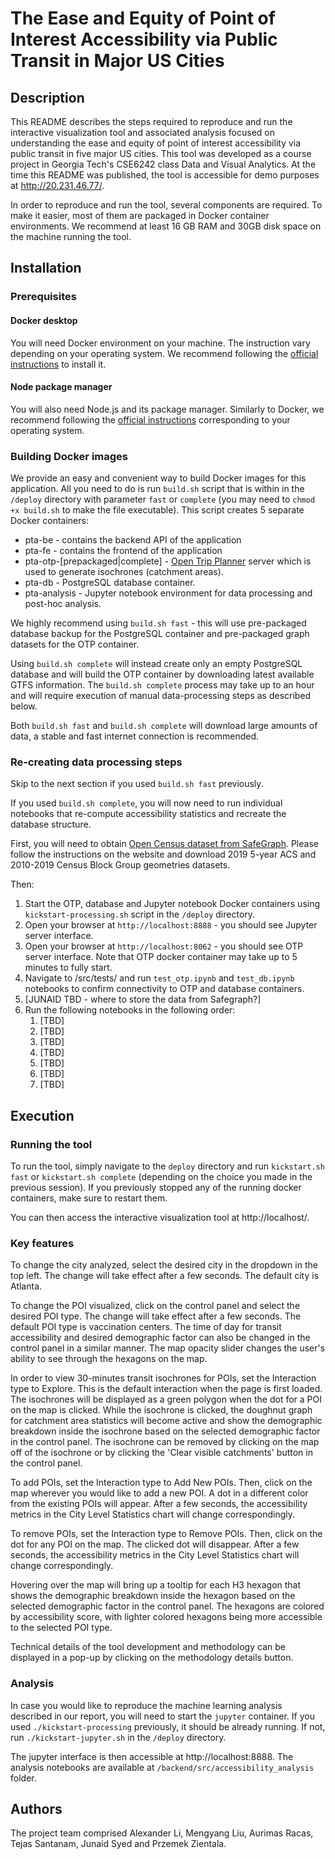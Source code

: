 # The Ease and Equity of Point of Interest Accessibility via Public Transit in Major US Cities

## Description

This README describes the steps required to reproduce and run the interactive visualization tool and associated analysis focused on understanding the ease and equity of point of interest accessibility via public transit in five major US cities. This tool was developed as a course project in Georgia Tech's CSE6242 class Data and Visual Analytics. At the time this README was published, the tool is accessible for demo purposes at http://20.231.46.77/.

In order to reproduce and run the tool, several components are required. To make it easier, most of them are packaged in Docker container environments. We recommend at least 16 GB RAM and 30GB disk space on the machine running the tool.

## Installation

### Prerequisites

#### Docker desktop

You will need Docker environment on your machine. The instruction vary depending on your operating system. We recommend following the [official instructions](https://docs.docker.com/desktop/) to install it.

#### Node package manager

You will also need Node.js and its package manager. Similarly to Docker, we recommend following the [official instructions](https://docs.npmjs.com/downloading-and-installing-node-js-and-npm#using-a-node-version-manager-to-install-nodejs-and-npm) corresponding to your operating system.

### Building Docker images

We provide an easy and convenient way to build Docker images for this application. All you need to do is run `build.sh` script that is within in the `/deploy` directory with parameter `fast` or `complete` (you may need to `chmod +x build.sh` to make the file executable). This script creates 5 separate Docker containers:
 - pta-be - contains the backend API of the application
 - pta-fe - contains the frontend of the application
 - pta-otp-[prepackaged|complete] - [Open Trip Planner](http://docs.opentripplanner.org/en/v1.5.0/) server which is used to generate isochrones (catchment areas).
  - pta-db - PostgreSQL database container.
  - pta-analysis - Jupyter notebook environment for data processing and post-hoc analysis.

We highly recommend using `build.sh fast` - this will use pre-packaged database backup for the PostgreSQL container and pre-packaged graph datasets for the OTP container. 

Using `build.sh complete` will instead create only an empty PostgreSQL database and will build the OTP container by downloading latest available GTFS information. The `build.sh complete` process may take up to an hour and will require execution of manual data-processing steps as described below. 

Both `build.sh fast` and `build.sh complete` will download large amounts of data, a stable and fast internet connection is recommended.

### Re-creating data processing steps

Skip to the next section if you used `build.sh fast` previously.

If you used `build.sh complete`, you will now need to run individual notebooks that re-compute accessibility statistics and recreate the database structure.

First, you will need to obtain [Open Census dataset from SafeGraph](https://docs.safegraph.com/docs/open-census-data). Please follow the instructions on the website and download 2019 5-year ACS and 2010-2019 Census Block Group geometries datasets.

Then:

1. Start the OTP, database and Jupyter notebook Docker containers using `kickstart-processing.sh` script in the `/deploy` directory.
2. Open your browser at `http://localhost:8888` - you should see Jupyter server interface.
3. Open your browser at `http://localhost:8062` - you should see OTP server interface. Note that OTP docker container may take up to 5 minutes to fully start.
4. Navigate to /src/tests/ and run `test_otp.ipynb` and `test_db.ipynb` notebooks to confirm connectivity to OTP and database containers.
5. [JUNAID TBD - where to store the data from Safegraph?]
6. Run the following notebooks in the following order:
   1. [TBD]
   2. [TBD]
   3. [TBD]
   4. [TBD]
   5. [TBD]
   6. [TBD]
   7. [TBD]

## Execution

### Running the tool

To run the tool, simply navigate to the `deploy` directory and run `kickstart.sh fast` or `kickstart.sh complete` (depending on the choice you made in the previous session). If you previously stopped any of the running docker containers, make sure to restart them.

You can then access the interactive visualization tool at http://localhost/.

### Key features

To change the city analyzed, select the desired city in the dropdown in the top left. The change will take effect after a few seconds. The default city is Atlanta.

To change the POI visualized, click on the control panel and select the desired POI type. The change will take effect after a few seconds. The default POI type is vaccination centers. The time of day for transit accessibility and desired demographic factor can also be changed in the control panel in a similar manner. The map opacity slider changes the user's ability to see through the hexagons on the map.

In order to view 30-minutes transit isochrones for POIs, set the Interaction type to Explore. This is the default interaction when the page is first loaded. The isochrones will be displayed as a green polygon when the dot for a POI on the map is clicked. While the isochrone is clicked, the doughnut graph for catchment area statistics will become active and show the demographic breakdown inside the isochrone based on the selected demographic factor in the control panel. The isochrone can be removed by clicking on the map off of the isochrone or by clicking the 'Clear visible catchments' button in the control panel.

To add POIs, set the Interaction type to Add New POIs. Then, click on the map wherever you would like to add a new POI. A dot in a different color from the existing POIs will appear. After a few seconds, the accessibility metrics in the City Level Statistics chart will change correspondingly.

To remove POIs, set the Interaction type to Remove POIs. Then, click on the dot for any POI on the map. The clicked dot will disappear. After a few seconds, the accessibility metrics in the City Level Statistics chart will change correspondingly.

Hovering over the map will bring up a tooltip for each H3 hexagon that shows the demographic breakdown inside the hexagon based on the selected demographic factor in the control panel. The hexagons are colored by accessibility score, with lighter colored hexagons being more accessible to the selected POI type.

Technical details of the tool development and methodology can be displayed in a pop-up by clicking on the methodology details button.

### Analysis

In case you would like to reproduce the machine learning analysis described in our report, you will need to start the `jupyter` container. If you used `./kickstart-processing` previously, it should be already running. If not, run `./kickstart-jupyter.sh` in the `/deploy` directory.

The jupyter interface is then accessible at http://localhost:8888. The analysis notebooks are available at `/backend/src/accessibility_analysis` folder.

## Authors

The project team comprised Alexander Li, Mengyang Liu, Aurimas Racas, Tejas Santanam, Junaid Syed and Przemek Zientala.

